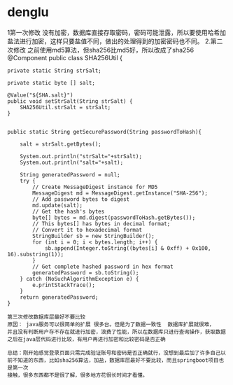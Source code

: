 # denglu
1第一次修改
没有加密，数据库直接存取密码，密码可能泄露，所以要使用哈希加盐法进行加密，这样只要盐值不同，做出的处理得到的加密密码也不同。
2.第二次修改
之前使用md5算法，但sha256比md5好，所以改成了sha256
@Component
public class SHA256Util {

    private static String strSalt;

    private static byte [] salt;

    @Value("${SHA.salt}")
    public void setStrSalt(String strSalt) {
        SHA256Util.strSalt = strSalt;
    }


    public static String getSecurePassword(String passwordToHash){

        salt = strSalt.getBytes();

        System.out.println("strSalt="+strSalt);
        System.out.println("salt="+salt);

        String generatedPassword = null;
        try {
            // Create MessageDigest instance for MD5
            MessageDigest md = MessageDigest.getInstance("SHA-256");
            // Add password bytes to digest
            md.update(salt);
            // Get the hash's bytes
            byte[] bytes = md.digest(passwordToHash.getBytes());
            // This bytes[] has bytes in decimal format;
            // Convert it to hexadecimal format
            StringBuilder sb = new StringBuilder();
            for (int i = 0; i < bytes.length; i++) {
                sb.append(Integer.toString((bytes[i] & 0xff) + 0x100, 16).substring(1));
            }
            // Get complete hashed password in hex format
            generatedPassword = sb.toString();
        } catch (NoSuchAlgorithmException e) {
            e.printStackTrace();
        }
        return generatedPassword;
    }
    
    第三次修改数据库层最好不要比较
    原因： java服务可以很简单的扩展 很多台。但是为了数据一致性  数据库扩展就很难，
    并且没有判断用户存不存在就进行加密，浪费了性能，所以在数据库只进行查询操作，获取数据
    之后在java层代码进行比较，有用户再进行加密和比较密码是否正确
    
    总结：刚开始感觉登录页面只需完成验证账号和密码是否正确就行，没想到最后加了许多自己以前不知道的东西，比如sha256算法，加盐，数据库层最好不要比较，而且springboot项目也是第一次
    接触，很多东西都不是很了解，很多地方花很长时间才看懂。

